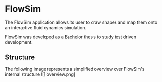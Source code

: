 # FlowSim

The FlowSim application allows its user to draw shapes and map them onto an interactive fluid dynamics simulation.

FlowSim was developed as a Bachelor thesis to study test driven development.



## Structure

The following image represents a simplified overview over FlowSim's internal structure
![][overview.png]













